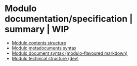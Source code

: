 Modulo documentation/specification | summary | WIP
=================

* [Modulo contents structure](https://github.com/robindemourat/modulo/blob/master/specification/sections/doc-contents_structure.md)
* [Modulo metadocuments syntax](https://github.com/robindemourat/modulo/tree/master/specification/sections/doc-meta_syntax.md)
* [Modulo document syntax (modulo-flavoured markdown)](https://github.com/robindemourat/modulo/tree/master/specification/sections/doc-document_syntax.md)
* [Modulo technical structure (dev)](https://github.com/robindemourat/modulo/tree/master/specification/sections/doc-technical_structure.md)
